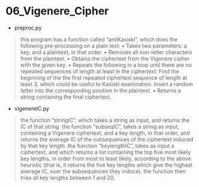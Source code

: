 # 06_Vigenere_Cipher
- preproc.py
> this program has a function called “antiKasiski”, which does the following pre-processing on a plain text:
• Takes two parameters: a key, and a plaintext, in that order.
• Removes all non-letter characters from the plaintext.
• Obtains the ciphertext from the Vigenere cipher with the given key.
• Repeats the following in a loop until there are no repeated sequences of length at least in the ciphertext:
Find the beginning of the the first repeated ciphertext sequence of length at least 3,
which could be useful to Kasiski examination.
Insert a random letter into the corresponding position in the plaintext.
• Returns a string containing the final ciphertext.
-  vigenereIC.py
> the function “stringIC”, which takes a string as input, and returns the IC of that string. 
> the function  “subseqIC”,  takes a string as input, containing a Vigenere ciphertext, and a key length, in that order, and returns the average IC of the subsequences of the ciphertext induced by that key length.
> the function  “keylengthIC”,  takes as input a ciphertext, and which returns a list containing the top five most likely key lengths, in order from most to least likely, according to the above heuristic (that is, it returns the five key lengths which give the highest average IC, over the subsequences they induce). the function then
tries all key lengths between 1 and 20. 






